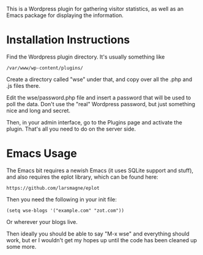 This is a Wordpress plugin for gathering visitor statistics, as well
as an Emacs package for displaying the information.

Installation Instructions
=========================

Find the Wordpress plugin directory.  It's usually something like

    /var/www/wp-content/plugins/
  
Create a directory called "wse" under that, and copy over all the
.php and .js files there.

Edit the wse/password.php file and insert a password that will be
used to poll the data.  Don't use the "real" Wordpress password, but
just something nice and long and secret.

Then, in your admin interface, go to the Plugins page and activate the
plugin.  That's all you need to do on the server side.

Emacs Usage
===========

The Emacs bit requires a newish Emacs (it uses SQLite support and
stuff), and also requires the eplot library, which can be found here:

    https://github.com/larsmagne/eplot
	
Then you need the following in your init file:

    (setq wse-blogs '("example.com" "zot.com"))
	
Or wherever your blogs live.

Then ideally you should be able to say "M-x wse" and everything
should work, but er I wouldn't get my hopes up until the code has been
cleaned up some more.

